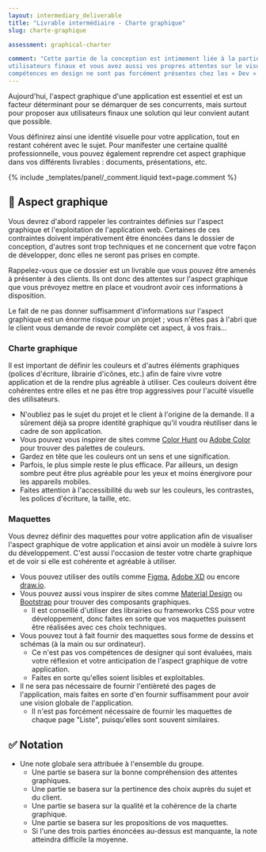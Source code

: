 ```yaml
---
layout: intermediary_deliverable
title: "Livrable intermédiaire - Charte graphique"
slug: charte-graphique

assessment: graphical-charter

comment: "Cette partie de la conception est intimement liée à la partie développement. Néanmoins, vous êtes tous des
utilisateurs finaux et vous avez aussi vos propres attentes sur le visuel de cette application. Par ailleurs, les
compétences en design ne sont pas forcément présentes chez les « Dev » exclusivement."
---
```


Aujourd'hui, l'aspect graphique d'une application est essentiel et est un facteur déterminant pour se démarquer de
ses concurrents, mais surtout pour proposer aux utilisateurs finaux une solution qui leur convient autant que possible.

Vous définirez ainsi une identité visuelle pour votre application, tout en restant cohérent avec le sujet. Pour
manifester une certaine qualité professionnelle, vous pouvez également reprendre cet aspect graphique dans vos
différents livrables : documents, présentations, etc.

{% include _templates/panel/_comment.liquid text=page.comment %}

## 🎨 Aspect graphique

Vous devrez d'abord rappeler les contraintes définies sur l'aspect graphique et l'exploitation de l'application web.
Certaines de ces contraintes doivent impérativement être énoncées dans le dossier de conception, d'autres sont trop
techniques et ne concernent que votre façon de développer, donc elles ne seront pas prises en compte.

Rappelez-vous que ce dossier est un livrable que vous pouvez être amenés à présenter à des clients. Ils ont donc des
attentes sur l'aspect graphique que vous prévoyez mettre en place et voudront avoir ces informations à disposition.

Le fait de ne pas donner suffisamment d'informations sur l'aspect graphique est un énorme risque pour un projet ; vous
n'êtes pas à l'abri que le client vous demande de revoir complète cet aspect, à vos frais...

### Charte graphique

Il est important de définir les couleurs et d'autres éléments graphiques (polices d'écriture, librairie d'icônes, etc.)
afin de faire vivre votre application et de la rendre plus agréable à utiliser. Ces couleurs doivent être cohérentes
entre elles et ne pas être trop aggressives pour l'acuité visuelle des utilisateurs.

* N'oubliez pas le sujet du projet et le client à l'origine de la demande. Il a sûrement déjà sa propre identité
  graphique qu'il voudra réutiliser dans le cadre de son application.
* Vous pouvez vous inspirer de sites comme [Color Hunt](https://colorhunt.co) ou [Adobe Color](https://color.adobe.com)
  pour trouver des palettes de couleurs.
* Gardez en tête que les couleurs ont un sens et une signification.
* Parfois, le plus simple reste le plus efficace. Par ailleurs, un design sombre peut être plus agréable pour les yeux
  et moins énergivore pour les appareils mobiles.
* Faites attention à l'accessibilité du web sur les couleurs, les contrastes, les polices d'écriture, la taille, etc.

### Maquettes

Vous devrez définir des maquettes pour votre application afin de visualiser l'aspect graphique de votre application et
ainsi avoir un modèle à suivre lors du développement. C'est aussi l'occasion de tester votre charte graphique et de
voir si elle est cohérente et agréable à utiliser.

* Vous pouvez utiliser des outils comme [Figma](https://www.figma.com),
  [Adobe XD](https://www.adobe.com/fr/products/xd.html) ou encore [draw.io](https://draw.io).
* Vous pouvez aussi vous inspirer de sites comme [Material Design](https://material.io/design) ou
  [Bootstrap](https://getbootstrap.com) pour trouver des composants graphiques.
  - Il est conseillé d'utiliser des librairies ou frameworks CSS pour votre développement, donc faites en sorte que vos
    maquettes puissent être réalisées avec ces choix techniques.
* Vous pouvez tout à fait fournir des maquettes sous forme de dessins et schémas (à la main ou sur ordinateur).
  - Ce n'est pas vos compétences de designer qui sont évaluées, mais votre réflexion et votre anticipation de l'aspect
    graphique de votre application.
  - Faites en sorte qu'elles soient lisibles et exploitables.
* Il ne sera pas nécessaire de fournir l'entièreté des pages de l'application, mais faites en sorte d'en fournir
  suffisamment pour avoir une vision globale de l'application.
  - Il n'est pas forcément nécessaire de fournir les maquettes de chaque page "Liste", puisqu'elles sont souvent
    similaires.

## ✅ Notation

* Une note globale sera attribuée à l'ensemble du groupe.
  - Une partie se basera sur la bonne compréhension des attentes graphiques.
  - Une partie se basera sur la pertinence des choix auprès du sujet et du client.
  - Une partie se basera sur la qualité et la cohérence de la charte graphique.
  - Une partie se basera sur les propositions de vos maquettes.
  - Si l'une des trois parties énoncées au-dessus est manquante, la note atteindra difficile la moyenne.

